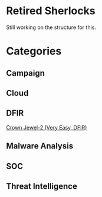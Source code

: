# Retired Sherlocks
Still working on the structure for this.

# Categories
## Campaign
## Cloud
## DFIR


[Crown Jewel-2 (Very Easy, DFIR)](https://github.com/Welshie-Sec/HackTheBox/blob/master/Retired%20Sherlocks/CrownJewel-2/CrownJewel2.md)
## Malware Analysis
## SOC
## Threat Intelligence
